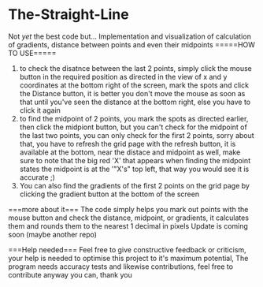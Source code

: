 # The-Straight-Line
Not *yet* the best code but...
Implementation and visualization of calculation of gradients, distance between points and even their midpoints
=====HOW TO USE=====
1. to check the disatnce between the last 2 points, simply click the mouse button in the required position as directed in the view of x and y coordinates at the bottom right of the screen, mark the spots  and click the Distance button, it is better you don't move the mouse as soon as that until you've seen the distance at the bottom right, else you have to click it again
2. to find the midpoint of 2 points, you mark the spots as directed earlier, then click the midpiont button, but you can't check for the midpoint of the last two points, you can only check for the first 2 points, sorry about that, you have to refresh the grid page with the refresh button, it is available at the bottom, near the distace and midpoint as well, make sure to note that the big red 'X' that appears when finding the midpoint states the midpoint is at the '"X's" top left, that way you would see it is accurate ;)
3. You can also find the gradients of the first 2 points on the grid page by clicking the gradient button at the bottom of the screen

===more about it===
The code simply helps you mark out points with the mouse button and check the distance, midpoint, or gradients, it calculates them and rounds them to the nearest 1 decimal in pixels
Update is coming soon (maybe another repo) 

===Help needed===
Feel free to give constructive feedback or criticism, your help is needed to optimise this project to it's maximum potential,
The program needs accuracy tests and likewise contributions, feel free to contribute anyway you can, thank you

